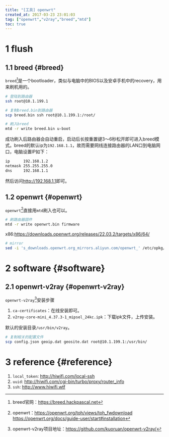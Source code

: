 ```yaml
---
title: "[工具] openwrt"
created_at: 2017-03-23 23:01:03
tag: ["openwrt","v2ray","breed","mtd"]
toc: true
---
```


# 1 flush

## 1.1 breed {#breed}

`breed`[^breed]是一个bootloader，类似与电脑中的BIOS以及安卓手机中的recovery，用来刷机用的。

```sh
# 登陆到路由器
ssh root@10.1.199.1

# 复制breed.bin到路由器
scp breed.bin ssh root@10.1.199.1:/root/

# 刷入breed
mtd -r write breed.bin u-boot
```

成功刷入后路由器会自动重启，启动后长按重置键3～6秒松开即可进入breed模式。breed的默认ip为`192.168.1.1`，故而需要网线连接路由器的LAN口到电脑网口，电脑设置IP如下：
```sh
ip      192.168.1.2
netmask 255.255.255.0
dns     192.168.1.1
```
然后访问<http://192.168.1.1>即可。

## 1.2 openwrt {#openwrt}

`openwrt`[^openwrt]直接用`mtd`刷入也可以。

```sh
# 刷路由器固件
mtd -r write openwrt.bin firmware
```

x86:<https://downloads.openwrt.org/releases/22.03.2/targets/x86/64/>
```bash
# mirror
sed -i 's_downloads.openwrt.org_mirrors.aliyun.com/openwrt_' /etc/opkg/distfeeds.conf
```

# 2 software {#software}

## 2.1 openwrt-v2ray {#openwrt-v2ray}

`openwrt-v2ray`[^openwrt-v2ray]安装步骤
1. `ca-certificates`：在线安装即可。
2. `v2ray-core-mini_4.37.3-1_mipsel_24kc.ipk`：下载ipk文件，上传安装。

默认的安装目录`/usr/bin/v2ray`。
```sh
# 复制相关的配置文件
scp config.json geoip.dat geosite.dat root@10.1.199.1:/usr/bin/
```

# 3 reference {#reference}

1. `local_token`: <http://hiwifi.com/local-ssh>
2. `uuid`: <http://hiwifi.com/cgi-bin/turbo/proxy/router_info>
3. `ssh`: <http://www.hiwifi.wtf>


[^breed]:breed官网：<https://breed.hackpascal.net>
[^openwrt]:openwrt：<https://openwrt.org/toh/views/toh_fwdownload> <https://openwrt.org/docs/guide-user/start#installation>
[^openwrt-v2ray]:openwrt-v2ray项目地址：<https://github.com/kuoruan/openwrt-v2ray/>


